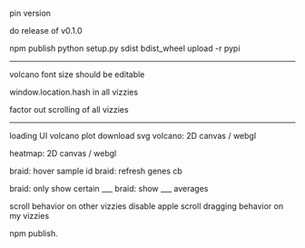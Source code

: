 pin version

do release of v0.1.0

npm publish
python setup.py sdist bdist_wheel upload -r pypi



---

volcano font size should be editable

window.location.hash in all vizzies

factor out scrolling of all vizzies

---


loading UI
volcano plot download svg
volcano: 2D canvas / webgl

heatmap: 2D canvas / webgl

braid: hover sample id
braid:  refresh genes cb

braid: only show certain ___
braid: show ___ averages


scroll behavior on other vizzies
disable apple scroll dragging behavior on my vizzies



npm publish.

